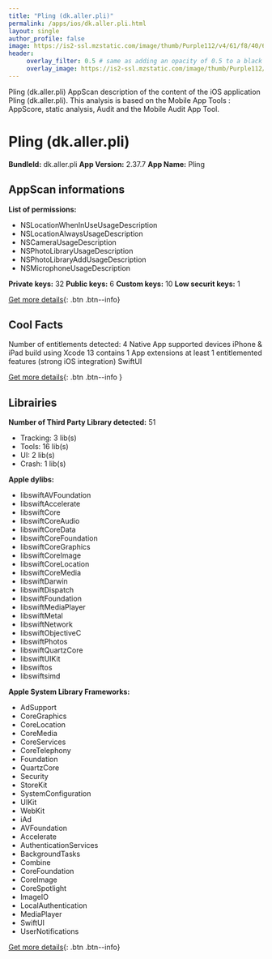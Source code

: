 ```yaml
---
title: "Pling (dk.aller.pli)"
permalink: /apps/ios/dk.aller.pli.html
layout: single
author_profile: false
image: https://is2-ssl.mzstatic.com/image/thumb/Purple112/v4/61/f8/40/61f8409b-cce3-269e-4dce-383c50dd0429/AppIcon-0-0-1x_U007emarketing-0-0-0-7-0-0-sRGB-0-0-0-GLES2_U002c0-512MB-85-220-0-0.png/512x512bb.jpg
header: 
     overlay_filter: 0.5 # same as adding an opacity of 0.5 to a black background
     overlay_image: https://is2-ssl.mzstatic.com/image/thumb/Purple112/v4/61/f8/40/61f8409b-cce3-269e-4dce-383c50dd0429/AppIcon-0-0-1x_U007emarketing-0-0-0-7-0-0-sRGB-0-0-0-GLES2_U002c0-512MB-85-220-0-0.png/512x512bb.jpg
---
```

Pling (dk.aller.pli) AppScan description of the content of the iOS application Pling (dk.aller.pli). This analysis is based on the Mobile App Tools : AppScore, static analysis, Audit and the Mobile Audit App Tool.

# Pling (dk.aller.pli)

**BundleId:** dk.aller.pli
**App Version:** 2.37.7
**App Name:** Pling


## AppScan informations 

**List of permissions:** 
- NSLocationWhenInUseUsageDescription
- NSLocationAlwaysUsageDescription
- NSCameraUsageDescription
- NSPhotoLibraryUsageDescription
- NSPhotoLibraryAddUsageDescription
- NSMicrophoneUsageDescription
  
  
**Private keys:** 32
**Public keys:** 6
**Custom keys:** 10
**Low securit keys:** 1
  
[Get more details](/pricing.html){: .btn .btn--info}

## Cool Facts

Number of entitlements detected: 4
Native App
supported devices iPhone & iPad
build using Xcode 13
contains 1 App extensions
at least 1 entitlemented features (strong iOS integration)
SwiftUI
  
[Get more details](/pricing.html){: .btn .btn--info }

## Librairies 
**Number of Third Party Library detected:** 51
- Tracking: 3 lib(s)
- Tools: 16 lib(s)
- UI: 2 lib(s)
- Crash: 1 lib(s)


**Apple dylibs:**
- libswiftAVFoundation
- libswiftAccelerate
- libswiftCore
- libswiftCoreAudio
- libswiftCoreData
- libswiftCoreFoundation
- libswiftCoreGraphics
- libswiftCoreImage
- libswiftCoreLocation
- libswiftCoreMedia
- libswiftDarwin
- libswiftDispatch
- libswiftFoundation
- libswiftMediaPlayer
- libswiftMetal
- libswiftNetwork
- libswiftObjectiveC
- libswiftPhotos
- libswiftQuartzCore
- libswiftUIKit
- libswiftos
- libswiftsimd


**Apple System Library Frameworks:**
- AdSupport
- CoreGraphics
- CoreLocation
- CoreMedia
- CoreServices
- CoreTelephony
- Foundation
- QuartzCore
- Security
- StoreKit
- SystemConfiguration
- UIKit
- WebKit
- iAd
- AVFoundation
- Accelerate
- AuthenticationServices
- BackgroundTasks
- Combine
- CoreFoundation
- CoreImage
- CoreSpotlight
- ImageIO
- LocalAuthentication
- MediaPlayer
- SwiftUI
- UserNotifications


  
[Get more details](/pricing.html){: .btn .btn--info}

